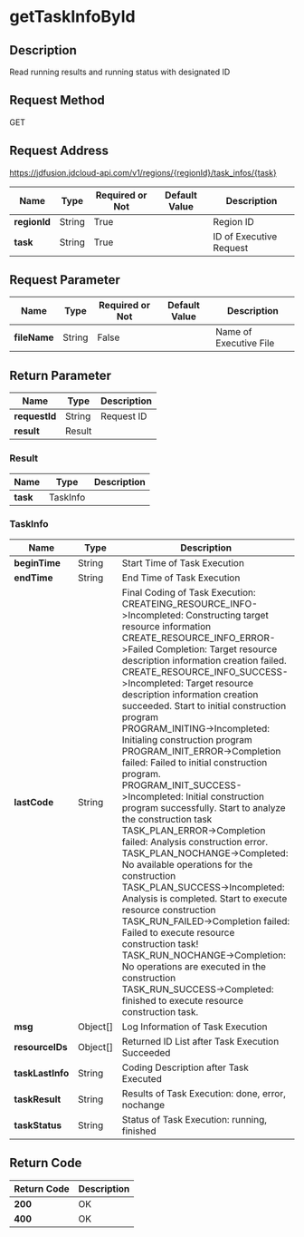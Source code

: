 # getTaskInfoById


## Description
Read running results and running status with designated ID

## Request Method
GET

## Request Address
https://jdfusion.jdcloud-api.com/v1/regions/{regionId}/task_infos/{task}

|Name|Type|Required or Not|Default Value|Description|
|---|---|---|---|---|
|**regionId**|String|True| |Region ID|
|**task**|String|True| |ID of Executive Request|

## Request Parameter
|Name|Type|Required or Not|Default Value|Description|
|---|---|---|---|---|
|**fileName**|String|False| |Name of Executive File|


## Return Parameter
|Name|Type|Description|
|---|---|---|
|**requestId**|String|Request ID|
|**result**|Result| |

### Result
|Name|Type|Description|
|---|---|---|
|**task**|TaskInfo| |
### TaskInfo
|Name|Type|Description|
|---|---|---|
|**beginTime**|String|Start Time of Task Execution|
|**endTime**|String|End Time of Task Execution|
|**lastCode**|String|Final Coding of Task Execution:<br>CREATEING_RESOURCE_INFO->Incompleted: Constructing target resource information<br>CREATE_RESOURCE_INFO_ERROR->Failed Completion: Target resource description information creation failed. <br>CREATE_RESOURCE_INFO_SUCCESS->Incompleted: Target resource description information creation succeeded. Start to initial construction program<br>PROGRAM_INITING->Incompleted: Initialing construction program<br>PROGRAM_INIT_ERROR->Completion failed: Failed to initial construction program. <br>PROGRAM_INIT_SUCCESS->Incompleted: Initial construction program successfully. Start to analyze the construction task<br>TASK_PLAN_ERROR->Completion failed: Analysis construction error. <br>TASK_PLAN_NOCHANGE->Completed: No available operations for the construction<br>TASK_PLAN_SUCCESS->Incompleted: Analysis is completed. Start to execute resource construction<br>TASK_RUN_FAILED->Completion failed: Failed to execute resource construction task! <br>TASK_RUN_NOCHANGE->Completion: No operations are executed in the construction<br>TASK_RUN_SUCCESS->Completed: finished to execute resource construction task.|
|**msg**|Object[]|Log Information of Task Execution|
|**resourceIDs**|Object[]|Returned ID List after Task Execution Succeeded|
|**taskLastInfo**|String|Coding Description after Task Executed|
|**taskResult**|String|Results of Task Execution: done, error, nochange|
|**taskStatus**|String|Status of Task Execution: running, finished|

## Return Code
|Return Code|Description|
|---|---|
|**200**|OK|
|**400**|OK|
